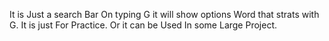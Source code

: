 It is Just a search Bar On typing G it will show options Word that strats with G.
It is just For Practice.
Or it can be Used In some Large Project.

